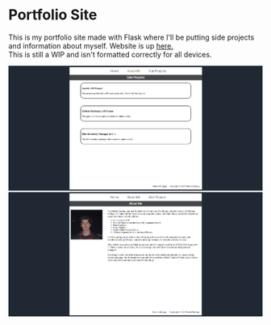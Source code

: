 # Portfolio Site

This is my portfolio site made with Flask where I'll be putting side projects and information about myself.
Website is up [here.](https://patrickharding.pythonanywhere.com/)  
This is still a WIP and isn't formatted correctly for all devices.  

![](app/static/sideProjectsScreenshot.png)
![](app/static/aboutMeScreenshot.png)
